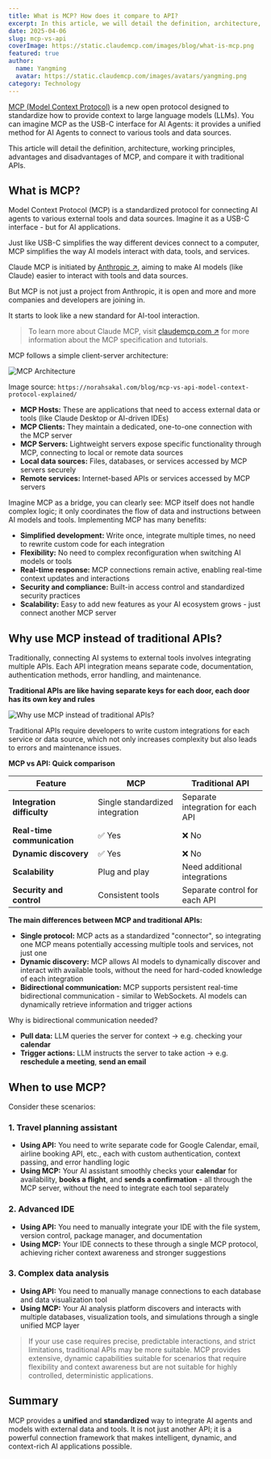 ```yaml
---
title: What is MCP? How does it compare to API?
excerpt: In this article, we will detail the definition, architecture, working principles, advantages and disadvantages of MCP, and compare it with traditional APIs.
date: 2025-04-06
slug: mcp-vs-api
coverImage: https://static.claudemcp.com/images/blog/what-is-mcp.png
featured: true
author:
  name: Yangming
  avatar: https://static.claudemcp.com/images/avatars/yangming.png
category: Technology
---
```


[MCP (Model Context Protocol)](https://www.claudemcp.com) is a new open protocol designed to standardize how to provide context to large language models (LLMs). You can imagine MCP as the USB-C interface for AI Agents: it provides a unified method for AI Agents to connect to various tools and data sources.

This article will detail the definition, architecture, working principles, advantages and disadvantages of MCP, and compare it with traditional APIs.

## What is MCP?

Model Context Protocol (MCP) is a standardized protocol for connecting AI agents to various external tools and data sources. Imagine it as a USB-C interface - but for AI applications.

Just like USB-C simplifies the way different devices connect to a computer, MCP simplifies the way AI models interact with data, tools, and services.

Claude MCP is initiated by [Anthropic ↗](https://www.anthropic.com/news/model-context-protocol), aiming to make AI models (like Claude) easier to interact with tools and data sources.

But MCP is not just a project from Anthropic, it is open and more and more companies and developers are joining in.

It starts to look like a new standard for AI-tool interaction.

> To learn more about Claude MCP, visit [claudemcp.com ↗](https://www.claudemcp.com) for more information about the MCP specification and tutorials.

MCP follows a simple client-server architecture:

![MCP Architecture](https://static.claudemcp.com/images/blog/what-is-mcp.png)

Image source: `https://norahsakal.com/blog/mcp-vs-api-model-context-protocol-explained/`

- **MCP Hosts:** These are applications that need to access external data or tools (like Claude Desktop or AI-driven IDEs)
- **MCP Clients:** They maintain a dedicated, one-to-one connection with the MCP server
- **MCP Servers:** Lightweight servers expose specific functionality through MCP, connecting to local or remote data sources
- **Local data sources:** Files, databases, or services accessed by MCP servers securely
- **Remote services:** Internet-based APIs or services accessed by MCP servers

Imagine MCP as a bridge, you can clearly see: MCP itself does not handle complex logic; it only coordinates the flow of data and instructions between AI models and tools. Implementing MCP has many benefits:

- **Simplified development:** Write once, integrate multiple times, no need to rewrite custom code for each integration
- **Flexibility:** No need to complex reconfiguration when switching AI models or tools
- **Real-time response:** MCP connections remain active, enabling real-time context updates and interactions
- **Security and compliance:** Built-in access control and standardized security practices
- **Scalability:** Easy to add new features as your AI ecosystem grows - just connect another MCP server

## Why use MCP instead of traditional APIs?

Traditionally, connecting AI systems to external tools involves integrating multiple APIs. Each API integration means separate code, documentation, authentication methods, error handling, and maintenance.

**Traditional APIs are like having separate keys for each door, each door has its own key and rules**

![Why use MCP instead of traditional APIs?](https://static.claudemcp.com/images/blog/api-own-keys.png)

Traditional APIs require developers to write custom integrations for each service or data source, which not only increases complexity but also leads to errors and maintenance issues.

**MCP vs API: Quick comparison**

| Feature                     | MCP                             | Traditional API                   |
| --------------------------- | ------------------------------- | --------------------------------- |
| **Integration difficulty**  | Single standardized integration | Separate integration for each API |
| **Real-time communication** | ✅ Yes                          | ❌ No                             |
| **Dynamic discovery**       | ✅ Yes                          | ❌ No                             |
| **Scalability**             | Plug and play                   | Need additional integrations      |
| **Security and control**    | Consistent tools                | Separate control for each API     |

**The main differences between MCP and traditional APIs:**

- **Single protocol:** MCP acts as a standardized "connector", so integrating one MCP means potentially accessing multiple tools and services, not just one
- **Dynamic discovery:** MCP allows AI models to dynamically discover and interact with available tools, without the need for hard-coded knowledge of each integration
- **Bidirectional communication:** MCP supports persistent real-time bidirectional communication - similar to WebSockets. AI models can dynamically retrieve information and trigger actions

Why is bidirectional communication needed?

- **Pull data:** LLM queries the server for context → e.g. checking your **calendar**
- **Trigger actions:** LLM instructs the server to take action → e.g. **reschedule a meeting**, **send an email**

## When to use MCP?

Consider these scenarios:

### 1. Travel planning assistant

- **Using API:** You need to write separate code for Google Calendar, email, airline booking API, etc., each with custom authentication, context passing, and error handling logic
- **Using MCP:** Your AI assistant smoothly checks your **calendar** for availability, **books a flight**, and **sends a confirmation** - all through the MCP server, without the need to integrate each tool separately

### 2. Advanced IDE

- **Using API:** You need to manually integrate your IDE with the file system, version control, package manager, and documentation
- **Using MCP:** Your IDE connects to these through a single MCP protocol, achieving richer context awareness and stronger suggestions

### 3. Complex data analysis

- **Using API:** You need to manually manage connections to each database and data visualization tool
- **Using MCP:** Your AI analysis platform discovers and interacts with multiple databases, visualization tools, and simulations through a single unified MCP layer

> If your use case requires precise, predictable interactions, and strict limitations, traditional APIs may be more suitable. MCP provides extensive, dynamic capabilities suitable for scenarios that require flexibility and context awareness but are not suitable for highly controlled, deterministic applications.

## Summary

MCP provides a **unified** and **standardized** way to integrate AI agents and models with external data and tools. It is not just another API; it is a powerful connection framework that makes intelligent, dynamic, and context-rich AI applications possible.
